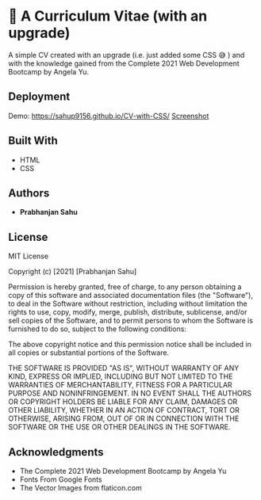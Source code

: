 # 📃 A Curriculum Vitae (with an upgrade)

A simple CV created with an upgrade (i.e. just added some CSS 😅 ) and with the knowledge gained from the Complete 2021 Web Development Bootcamp by Angela Yu.


## Deployment

Demo: https://sahup9156.github.io/CV-with-CSS/
[Screenshot](Images/CV2.png)


## Built With

  * HTML
  * CSS


## Authors

  - **Prabhanjan Sahu**


## License

MIT License

Copyright (c) [2021] [Prabhanjan Sahu]

Permission is hereby granted, free of charge, to any person obtaining a copy
of this software and associated documentation files (the "Software"), to deal
in the Software without restriction, including without limitation the rights
to use, copy, modify, merge, publish, distribute, sublicense, and/or sell
copies of the Software, and to permit persons to whom the Software is
furnished to do so, subject to the following conditions:

The above copyright notice and this permission notice shall be included in all
copies or substantial portions of the Software.

THE SOFTWARE IS PROVIDED "AS IS", WITHOUT WARRANTY OF ANY KIND, EXPRESS OR
IMPLIED, INCLUDING BUT NOT LIMITED TO THE WARRANTIES OF MERCHANTABILITY,
FITNESS FOR A PARTICULAR PURPOSE AND NONINFRINGEMENT. IN NO EVENT SHALL THE
AUTHORS OR COPYRIGHT HOLDERS BE LIABLE FOR ANY CLAIM, DAMAGES OR OTHER
LIABILITY, WHETHER IN AN ACTION OF CONTRACT, TORT OR OTHERWISE, ARISING FROM,
OUT OF OR IN CONNECTION WITH THE SOFTWARE OR THE USE OR OTHER DEALINGS IN THE
SOFTWARE.


## Acknowledgments

  * The Complete 2021 Web Development Bootcamp by Angela Yu
  * Fonts From Google Fonts
  * The Vector Images from flaticon.com
